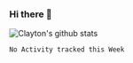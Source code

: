 ### Hi there 👋

![Clayton's github stats](https://github-readme-stats.vercel.app/api?username=clay099&show_icons=true)

<!--START_SECTION:waka-->
```text
No Activity tracked this Week
```
<!--END_SECTION:waka-->
